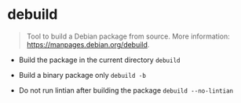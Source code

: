 # debuild
> Tool to build a Debian package from source.
> More information: <https://manpages.debian.org/debuild>.

- Build the package in the current directory
`debuild`

- Build a binary package only
`debuild -b`

- Do not run lintian after building the package
`debuild --no-lintian`
